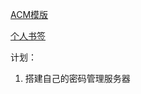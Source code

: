 



[ACM模版](https://github.com/csu-czh/blogs/blob/main/ACM/ACMTemplate.md)

[个人书签](https://github.com/csu-czh/blogs/blob/main/others/PersonalBookmark.md)



计划：
1. 搭建自己的密码管理服务器